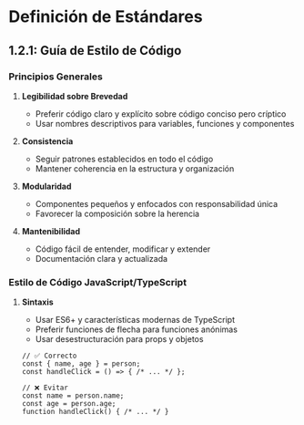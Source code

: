 # Definición de Estándares

## 1.2.1: Guía de Estilo de Código

### Principios Generales

1. **Legibilidad sobre Brevedad**
   - Preferir código claro y explícito sobre código conciso pero críptico
   - Usar nombres descriptivos para variables, funciones y componentes

2. **Consistencia**
   - Seguir patrones establecidos en todo el código
   - Mantener coherencia en la estructura y organización

3. **Modularidad**
   - Componentes pequeños y enfocados con responsabilidad única
   - Favorecer la composición sobre la herencia

4. **Mantenibilidad**
   - Código fácil de entender, modificar y extender
   - Documentación clara y actualizada

### Estilo de Código JavaScript/TypeScript

1. **Sintaxis**
   - Usar ES6+ y características modernas de TypeScript
   - Preferir funciones de flecha para funciones anónimas
   - Usar desestructuración para props y objetos

   ```tsx
   // ✅ Correcto
   const { name, age } = person;
   const handleClick = () => { /* ... */ };

   // ❌ Evitar
   const name = person.name;
   const age = person.age;
   function handleClick() { /* ... */ }

